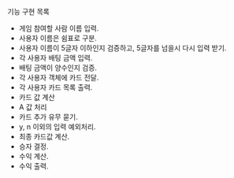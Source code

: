 기능 구현 목록
- 게임 참여할 사람 이름 입력.
- 사용자 이름은 쉼표로 구분.
- 사용자 이름이 5글자 이하인지 검증하고, 5글자를 넘을시 다시 입력 받기.
- 각 사용자 배팅 금액 입력.
- 배팅 금액이 양수인지 검증.
- 각 사용자 객체에 카드 전달.
- 각 사용자 카드 목록 출력.
- 카드 값 계산
- A 값 처리
- 카드 추가 유무 묻기.
- y, n 이외의 입력 예외처리.
- 최종 카드값 계산.
- 승자 결정.
- 수익 계산.
- 수익 출력.
